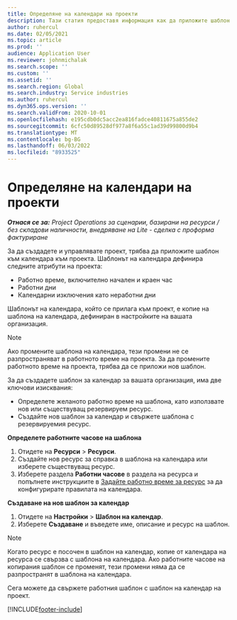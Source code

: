 ```yaml
---
title: Определяне на календари на проекти
description: Тази статия предоставя информация как да приложите шаблон за календар към проект за проследяване на графика на проекта.
author: ruhercul
ms.date: 02/05/2021
ms.topic: article
ms.prod: ''
audience: Application User
ms.reviewer: johnmichalak
ms.search.scope: ''
ms.custom: ''
ms.assetid: ''
ms.search.region: Global
ms.search.industry: Service industries
ms.author: ruhercul
ms.dyn365.ops.version: ''
ms.search.validFrom: 2020-10-01
ms.openlocfilehash: e195cdb0dc5acc2ea816fadce40811675a855de2
ms.sourcegitcommit: 6cfc50d89528df977a8f6a55c1ad39d99800d9b4
ms.translationtype: MT
ms.contentlocale: bg-BG
ms.lasthandoff: 06/03/2022
ms.locfileid: "8933525"
---
```

# <a name="define-project-calendars"></a>Определяне на календари на проекти

_**Отнася се за:** Project Operations за сценарии, базирани на ресурси / без складови наличности, внедряване на Lite - сделка с проформа фактуриране_

За да създадете и управлявате проект, трябва да приложите шаблон към календара към проекта. Шаблонът на календара дефинира следните атрибути на проекта:

- Работно време, включително начален и краен час
- Работни дни
- Календарни изключения като неработни дни

Шаблонът на календара, който се прилага към проект, е копие на шаблона на календара, дефиниран в настройките на вашата организация.

> [!NOTE]
> Ако промените шаблона на календара, тези промени не се разпространяват в работното време на проекта. За да промените работното време на проекта, трябва да се приложи нов шаблон.

За да създадете шаблон за календар за вашата организация, има две ключови изисквания:

- Определете желаното работно време на шаблона, като използвате нов или съществуващ резервируем ресурс.
- Създайте нов шаблон за календар и свържете шаблона с резервируемия ресурс.

**Определете работните часове на шаблона**

1. Отидете на **Ресурси** \> **Ресурси**.
2. Създайте нов ресурс за справка в шаблона на календара или изберете съществуващ ресурс.
3. Изберете раздела **Работни часове** в раздела на ресурса и попълнете инструкциите в [Задайте работно време за ресурс](/dynamics365/field-service/set-work-hours-resource) за да конфигурирате правилата на календара.

**Създаване на нов шаблон за календар**

1. Отидете на **Настройки** \> **Шаблон на календар**.
2. Изберете **Създаване** и въведете име, описание и ресурс на шаблон.

> [!NOTE]
> Когато ресурс е посочен в шаблон на календар, копие от календара на ресурса се свързва с шаблона на календара. Ако работните часове на копирания шаблон се променят, тези промени няма да се разпространят в шаблона на календара.

Сега можете да свържете работния шаблон с шаблон на календар на проект.


[!INCLUDE[footer-include](../includes/footer-banner.md)]

